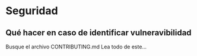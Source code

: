 # Seguridad
## Qué hacer en caso de identificar vulneravibilidad
Busque el archivo CONTRIBUTING.md
Lea todo de este...
